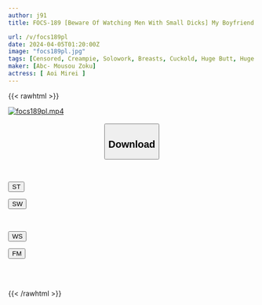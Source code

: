 ```yaml
---
author: j91
title: FOCS-189 [Beware Of Watching Men With Small Dicks] My Boyfriend's Disappointing Punch Line Is Me...Continuous Creampie Sex With My Boyfriend (who Has A Big Penis With Slow Ejaculation) [NTR] Mirei Aoi

url: /v/focs189pl
date: 2024-04-05T01:20:00Z
image: "focs189pl.jpg"
tags: [Censored, Creampie, Solowork, Breasts, Cuckold, Huge Butt, Huge Cock	]
maker: [Abc- Mousou Zoku]
actress: [ Aoi Mirei ]
---
```



{{< rawhtml >}}

<div class="video" data-videoid="KeVpX172jMT0R7Y">
    <a href="javascript:;">
        <img src="/v/focs189pl/focs189pl.jpg" width="WIDTH" height="HEIGHT" alt="focs189pl.mp4" loading="lazy">
    </a>
</div>

<script type="text/javascript" src="https://j91.asia/asset/on-demand-st.js"></script>

<br>
  <link rel="stylesheet" href="https://j91.asia/asset/bs5.css">
  
  <center>
  <button class="btn btn-primary" type="button" data-bs-toggle="collapse" data-bs-target=".multi-collapse" aria-expanded="false" aria-controls="multiCollapseExample1 multiCollapseExample2"><h2>Download</h2></button></center>
</p>
<div class="row">
  <div class="col">
    <div class="collapse multi-collapse" id="multiCollapseExample1">
      <div class="card card-body">
	      	      <br>
<div class="buttons">  
<p><a href="https://streamtape.to/v/KeVpX172jMT0R7Y" target="_blank"><button class="btn-hover color-3"><i class="fa fa-download"></i> ST</button></a></p>
<p><a href="https://asnwish.com/bhi9d6cf6v8i" target="_blank"><button class="btn-hover color-2"><i class="fa fa-download"></i> SW</button></a></p></div>
    </div>
  </div>
</div>
  <div class="col">
    <div class="collapse multi-collapse" id="multiCollapseExample2">
      <div class="card card-body">
	      <br>
<div class="buttons">
<p><a href="https://wolfstream.tv/zctdwvk9l2p9"><button class="btn-hover color-9"><i class="fa fa-download"></i> WS</button></a></p>
<p><a href="https://filemoon.sx/d/sn4wcxrceery"><button class="btn-hover color-8"><i class="fa fa-download"></i> FM</button></a></p></div>
<br><br>
      </div>
    </div>
  </div>
</div>

{{< /rawhtml >}}